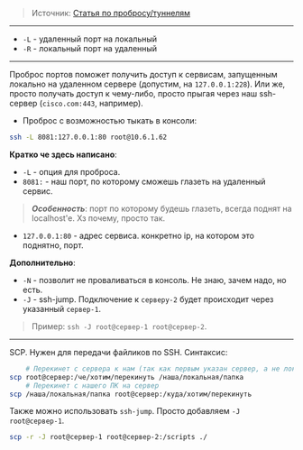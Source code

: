 > Источник: [Статья по пробросу/туннелям](https://www.dmosk.ru/miniinstruktions.php?mini=ssh-tunnels&ysclid=m6wqn4qdm0167283651)

---

 - `-L` - удаленный порт на локальный
 - `-R` - локальный порт на удаленный

---

Проброс портов поможет получить доступ к сервисам, запущенным локально на удаленном сервере (допустим, на `127.0.0.1:228`). Или же, просто получать доступ к чему-либо, просто прыгая через наш ssh-сервер (`cisco.com:443`, например).
 - Проброс с возможностью тыкать в консоли:
```bash
ssh -L 8081:127.0.0.1:80 root@10.6.1.62
```

__Кратко че здесь написано__: 
 - `-L` - опция для проброса. 
 - `8081:` - наш порт, по которому сможешь глазеть на удаленный сервис.
> ___Особенность___: порт по которому будешь глазеть, всегда поднят на localhost'e. Хз почему, просто так.
 - `127.0.0.1:80` - адрес сервиса. конкретно ip, на котором это поднятно, порт.

__Дополнительно__:
 - `-N` - позволит не проваливаться в консоль. Не знаю, зачем надо, но есть.
 - `-J` - ssh-jump. Подключение к `серверу-2` будет происходит через указанный `сервер-1`.
> Пример: `ssh -J root@сервер-1 root@сервер-2`.

---

SCP. Нужен для передачи файликов по SSH. 
Синтаксис:
```bash
    # Перекинет с сервера к нам (так как первым указан сервер, а не локальная папка)
scp root@сервер:/че/хотим/перекинуть /наша/локальная/папка
    # Перекинет с нашего ПК на сервер
scp /наша/локальная/папка root@сервер:/куда/хотим/перекинуть
```

Также можно использовать `ssh-jump`. Просто добавляем `-J root@сервер-1`.
```bash
scp -r -J root@сервер-1 root@сервер-2:/scripts ./
```
